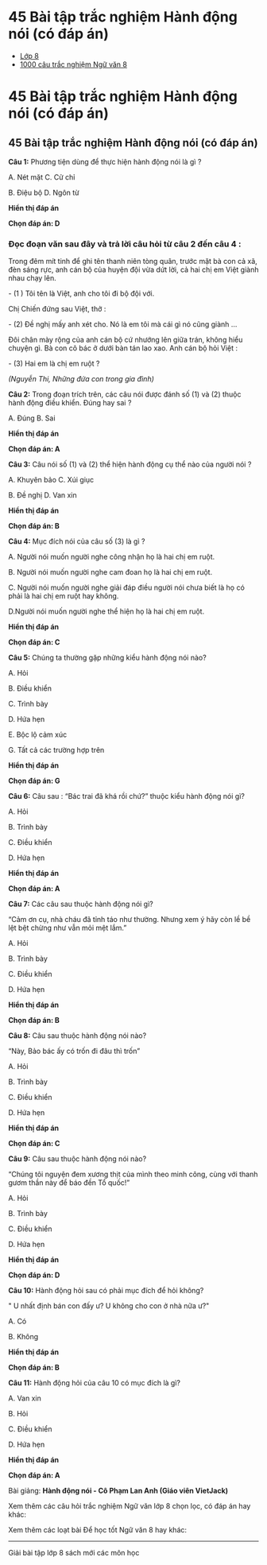 # 45 Bài tập trắc nghiệm Hành động nói (có đáp án)

  * [Lớp 8](https://vietjack.com/series/lop-8.jsp)
  * [1000 câu trắc nghiệm Ngữ văn 8](https://vietjack.com/ngu-van-8/trac-nghiem-ngu-van-lop-8.jsp)



# 45 Bài tập trắc nghiệm Hành động nói (có đáp án)

## 45 Bài tập trắc nghiệm Hành động nói (có đáp án)

**Câu 1:** Phương tiện dùng để thực hiện hành động nói là gì ?

A. Nét mặt C. Cử chỉ

B. Điệu bộ D. Ngôn từ

**Hiển thị đáp án**

**Chọn đáp án: D**

### Đọc đoạn văn sau đây và trả lời câu hỏi từ câu 2 đến câu 4 :

Trong đêm mít tinh để ghi tên thanh niên tòng quân, trước mặt bà con cả xã, đèn sáng rực, anh cán bộ của huyện đội vừa dứt lời, cả hai chị em Việt giành nhau chạy lên.

\- (1 ) Tôi tên là Việt, anh cho tôi đi bộ đội với.

Chị Chiến đứng sau Việt, thở :

\- (2) Đề nghị mấy anh xét cho. Nó là em tôi mà cái gì nó cũng giành …

Đôi chân mày rộng của anh cán bộ cứ nhướng lên giữa trán, không hiểu chuyện gì. Bà con cô bác ở dưới bàn tán lao xao. Anh cán bộ hỏi Việt :

\- (3) Hai em là chị em ruột ?

_(Nguyễn Thi, Những đứa con trong gia đình)_

**Câu 2:** Trong đoạn trích trên, các câu nói được đánh số (1) và (2) thuộc hành động điều khiển. Đúng hay sai ?

A. Đúng B. Sai

**Hiển thị đáp án**

**Chọn đáp án: A**

**Câu 3:** Câu nói số (1) và (2) thể hiện hành động cụ thể nào của người nói ? 

A. Khuyên bảo C. Xúi giục

B. Đề nghị D. Van xin

**Hiển thị đáp án**

**Chọn đáp án: B**

**Câu 4:** Mục đích nói của câu số (3) là gì ? 

A. Người nói muốn người nghe công nhận họ là hai chị em ruột.

B. Người nói muốn người nghe cam đoan họ là hai chị em ruột.

C. Người nói muốn người nghe giải đáp điều người nói chưa biết là họ có phải là hai chị em ruột hay không.

D.Người nói muốn người nghe thể hiện họ là hai chị em ruột.

**Hiển thị đáp án**

**Chọn đáp án: C**

**Câu 5:** Chúng ta thường gặp những kiểu hành động nói nào? 

A. Hỏi

B. Điều khiển

C. Trình bày

D. Hứa hẹn

E. Bộc lộ cảm xúc

G. Tất cả các trường hợp trên

**Hiển thị đáp án**

**Chọn đáp án: G**

**Câu 6:** Câu sau : “Bác trai đã khá rồi chứ?” thuộc kiểu hành động nói gì? 

A. Hỏi

B. Trình bày

C. Điều khiển

D. Hứa hẹn

**Hiển thị đáp án**

**Chọn đáp án: A**

**Câu 7:** Các câu sau thuộc hành động nói gì? 

“Cảm ơn cụ, nhà cháu đã tỉnh táo như thường. Nhưng xem ý hãy còn lề bề lệt bệt chừng như vẫn mỏi mệt lắm.”

A. Hỏi

B. Trình bày

C. Điều khiển

D. Hứa hẹn

**Hiển thị đáp án**

**Chọn đáp án: B**

**Câu 8:** Câu sau thuộc hành động nói nào? 

“Này, Bảo bác ấy có trốn đi đâu thì trốn”

A. Hỏi

B. Trình bày

C. Điều khiển

D. Hứa hẹn

**Hiển thị đáp án**

**Chọn đáp án: C**

**Câu 9:** Câu sau thuộc hành động nói nào? 

“Chúng tôi nguyện đem xương thịt của mình theo minh công, cùng với thanh gươm thần này để báo đền Tổ quốc!”

A. Hỏi

B. Trình bày

C. Điều khiển

D. Hứa hẹn

**Hiển thị đáp án**

**Chọn đáp án: D**

**Câu 10:** Hành động hỏi sau có phải mục đích để hỏi không? 

" U nhất định bán con đấy ư? U không cho con ở nhà nữa ư?"

A. Có

B. Không

**Hiển thị đáp án**

**Chọn đáp án: B**

**Câu 11:** Hành động hỏi của câu 10 có mục đích là gì? 

A. Van xin

B. Hỏi

C. Điều khiển

D. Hứa hẹn

**Hiển thị đáp án**

**Chọn đáp án: A**

Bài giảng: **Hành động nói - Cô Phạm Lan Anh (Giáo viên VietJack)**

Xem thêm các câu hỏi trắc nghiệm Ngữ văn lớp 8 chọn lọc, có đáp án hay khác:

Xem thêm các loạt bài Để học tốt Ngữ văn 8 hay khác:

* * *

Giải bài tập lớp 8 sách mới các môn học
